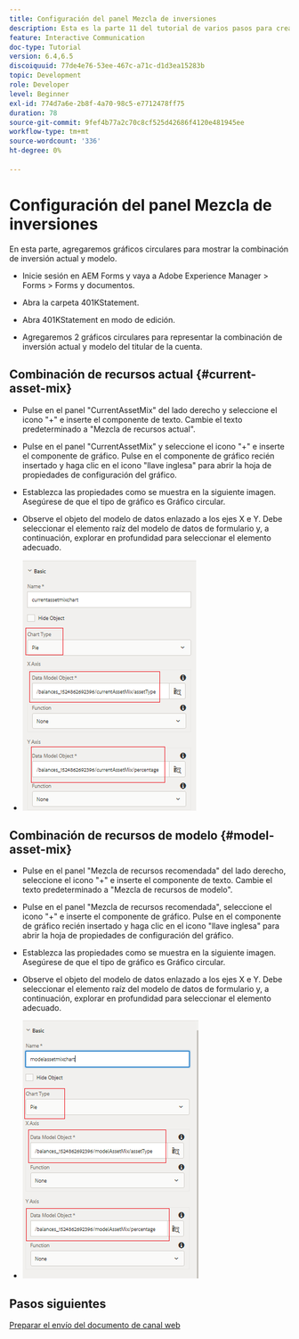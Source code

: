 ```yaml
---
title: Configuración del panel Mezcla de inversiones
description: Esta es la parte 11 del tutorial de varios pasos para crear su primer documento de comunicaciones interactivas. En esta parte, añadiremos gráficos circulares para mostrar la combinación de inversión actual y modelo.
feature: Interactive Communication
doc-type: Tutorial
version: 6.4,6.5
discoiquuid: 77de4e76-53ee-467c-a71c-d1d3ea15283b
topic: Development
role: Developer
level: Beginner
exl-id: 774d7a6e-2b8f-4a70-98c5-e7712478ff75
duration: 78
source-git-commit: 9fef4b77a2c70c8cf525d42686f4120e481945ee
workflow-type: tm+mt
source-wordcount: '336'
ht-degree: 0%

---
```


# Configuración del panel Mezcla de inversiones

En esta parte, agregaremos gráficos circulares para mostrar la combinación de inversión actual y modelo.

* Inicie sesión en AEM Forms y vaya a Adobe Experience Manager > Forms > Forms y documentos.

* Abra la carpeta 401KStatement.

* Abra 401KStatement en modo de edición.

* Agregaremos 2 gráficos circulares para representar la combinación de inversión actual y modelo del titular de la cuenta.

## Combinación de recursos actual {#current-asset-mix}

* Pulse en el panel &quot;CurrentAssetMix&quot; del lado derecho y seleccione el icono &quot;+&quot; e inserte el componente de texto. Cambie el texto predeterminado a &quot;Mezcla de recursos actual&quot;.

* Pulse en el panel &quot;CurrentAssetMix&quot; y seleccione el icono &quot;+&quot; e inserte el componente de gráfico. Pulse en el componente de gráfico recién insertado y haga clic en el icono &quot;llave inglesa&quot; para abrir la hoja de propiedades de configuración del gráfico.

* Establezca las propiedades como se muestra en la siguiente imagen. Asegúrese de que el tipo de gráfico es Gráfico circular.

* Observe el objeto del modelo de datos enlazado a los ejes X e Y. Debe seleccionar el elemento raíz del modelo de datos de formulario y, a continuación, explorar en profundidad para seleccionar el elemento adecuado.

* ![currentassetmix](assets/currentassetmixchart.png)

## Combinación de recursos de modelo {#model-asset-mix}

* Pulse en el panel &quot;Mezcla de recursos recomendada&quot; del lado derecho, seleccione el icono &quot;+&quot; e inserte el componente de texto. Cambie el texto predeterminado a &quot;Mezcla de recursos de modelo&quot;.

* Pulse en el panel &quot;Mezcla de recursos recomendada&quot;, seleccione el icono &quot;+&quot; e inserte el componente de gráfico. Pulse en el componente de gráfico recién insertado y haga clic en el icono &quot;llave inglesa&quot; para abrir la hoja de propiedades de configuración del gráfico.

* Establezca las propiedades como se muestra en la siguiente imagen. Asegúrese de que el tipo de gráfico es Gráfico circular.

* Observe el objeto del modelo de datos enlazado a los ejes X e Y. Debe seleccionar el elemento raíz del modelo de datos de formulario y, a continuación, explorar en profundidad para seleccionar el elemento adecuado.

* ![assettype](assets/modelassettypechart.png)

## Pasos siguientes

[Preparar el envío del documento de canal web](./parttwelve.md)
